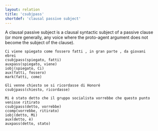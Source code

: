 ```yaml
---
layout: relation
title: 'csubjpass'
shortdef: 'clausal passive subject'
---
```


A clausal passive subject is a clausal syntactic subject of a passive clause (or more generally, any voice where the proto-agent argument does not become the subject of the clause). 

~~~ sdparse
Ci viene spiegato come fossero fatti , in gran parte , da giovani ebrei 
csubjpass(spiegato, fatti)
auxpass(spiegato, viene)
iobj(spiegato, Ci)
aux(fatti, fossero)
mark(fatti, come)
~~~
~~~ sdparse
Gli venne chiesto se si ricordasse di Honoré
csubjpass(chiesto, ricordasse)
~~~
~~~ sdparse
Mi è stato detto che il gruppo socialista vorrebbe che questo punto venisse ritirato
csubjpass(detto, vorrebbe)
ccomp(vorrebbe, ritirato)
iobj(detto, Mi)
aux(detto, è)
auxpass(detto, stato)
~~~
